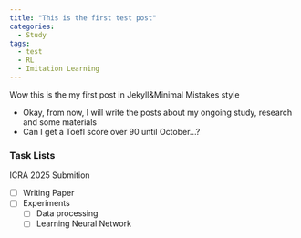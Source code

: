 ```yaml
---
title: "This is the first test post"
categories:
  - Study
tags:
  - test
  - RL
  - Imitation Learning
---
```


Wow this is the my first post in Jekyll&Minimal Mistakes style

* Okay, from now, I will write the posts about my ongoing study, research and some materials
* Can I get a Toefl score over 90 until October...?


### Task Lists
ICRA 2025 Submition
- [ ] Writing Paper
- [ ] Experiments
  - [ ] Data processing
  - [ ] Learning Neural Network